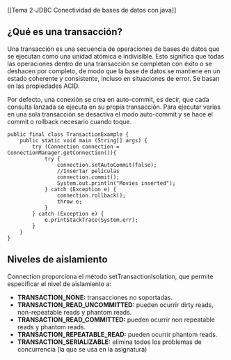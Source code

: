 [[Tema 2-JDBC Conectividad de bases de datos con java]]

## ¿Qué es una transacción?
Una transacción es una secuencia de operaciones de bases de datos que se ejecutan como una unidad atómica e indivisible. Esto significa que todas las operaciones dentro de una transacción se completan con éxito o se deshacen por completo, de modo que la base de datos se mantiene en un estado coherente y consistente, incluso en situaciones de error. Se basan en las propiedades ACID.

Por defecto, una conexión se crea en auto-commit, es decir, que cada consulta lanzada se ejecuta en su propia transacción. Para ejecutar varias en una sola transacción se desactiva el modo auto-commit y se hace el commit o rollback necesario cuando toque.

```
public final class TransactionExample {
	public static void main (String[] args) {
		try (Connection connection = ConnectionManager.getConnection()){
			try {
				connection.setAutoCommit(false);
				//Insertar películas
				connection.commit();
				System.out.println("Movies inserted");
			} catch (Exception e) {
				connection.rollback();
				throw e;
			}
		} catch (Exception e) {
			e.printStackTrace(System.err);
		}
	}
}
```

## Niveles de aislamiento
Connection proporciona el método setTransactionIsolation, que permite especificar el nivel de aislamiento a:
+ **TRANSACTION_NONE:** transacciones no soportadas.
+ **TRANSACTION_READ_UNCOMMITTED:** pueden ocurrir dirty reads, non-repeatable reads y phantom reads.
+ **TRANSACTION_READ_COMMITTED:** pueden ocurrir non repeatable reads y phantom reads.
+ **TRANSACTION_REPEATABLE_READ:** pueden ocurrir phantom reads. 
+ **TRANSACTION_SERIALIZABLE:** elimina todos los problemas de concurrencia (la que se usa en la asignatura)
